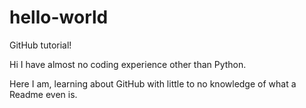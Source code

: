 # hello-world
GitHub tutorial!

Hi I have almost no coding experience other than Python.

Here I am, learning about GitHub with little to no knowledge of what a Readme even is.
